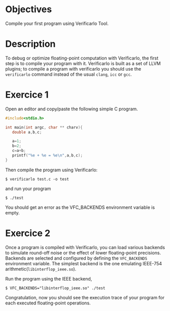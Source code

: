 # Objectives
Compile your first program using Verificarlo Tool. 

# Description
To debug or optimize floating-point computation with Verificarlo, the first step is to compile your program with it. Verificarlo is built as a set of LLVM plugins; to compile a program with verificarlo you should use the `verificarlo` command instead of the usual `clang`, `icc` or `gcc`.

# Exercice 1
Open an editor and copy/paste the following simple C program.
```C
#include<stdio.h>

int main(int argc, char ** charv){
   double a,b,c;

   a=1;
   b=2;
   c=a+b;
   printf("%e + %e = %e\n",a,b,c);
}
```

Then compile the program using Verificarlo:

```
$ verificarlo test.c -o test
```

and run your program

```
$ ./test
```

You should get an error as the VFC_BACKENDS environment variable is empty. 

# Exercice 2
Once a program is compiled with Verificarlo, you can load various backends to simulate round-off noise or the effect of lower floating-point precisions. Backends are selected and configured by defining the `VFC_BACKENDS` environment variable.
The simplest backend is the one emulating IEEE-754 arithmetic(`libinterflop_ieee.so`). 

Run the program using the IEEE backend,
```
$ VFC_BACKENDS="libinterflop_ieee.so" ./test
```
Congratulation, now you should see the execution trace of your program for each executed floating-point operations.